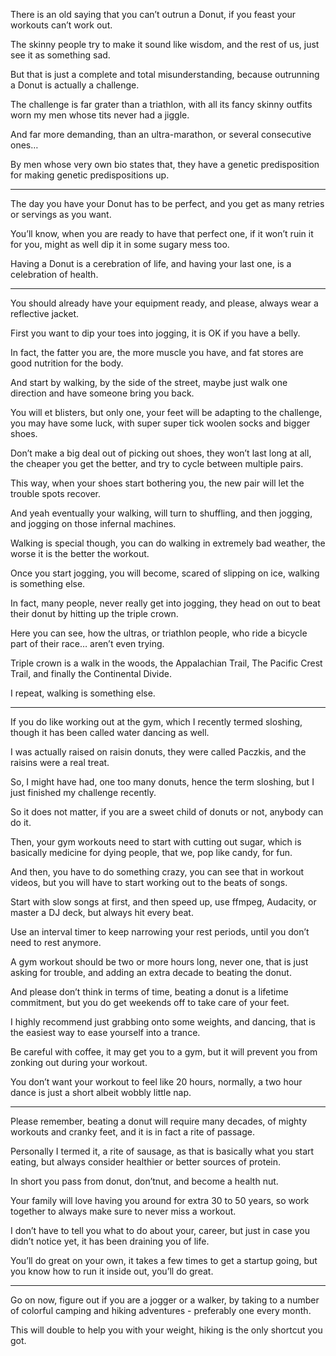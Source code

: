 There is an old saying that you can’t outrun a Donut,
if you feast your workouts can’t work out.

The skinny people try to make it sound like wisdom,
and the rest of us, just see it as something sad.

But that is just a complete and total misunderstanding,
because outrunning a Donut is actually a challenge.

The challenge is far grater than a triathlon,
with all its fancy skinny outfits worn my men whose tits never had a jiggle.

And far more demanding, than an ultra-marathon,
or several consecutive ones…

By men whose very own bio states that,
they have a genetic predisposition for making genetic predispositions up.

---

The day you have your Donut has to be perfect,
and you get as many retries or servings as you want.

You’ll know, when you are ready to have that perfect one,
if it won’t ruin it for you, might as well dip it in some sugary mess too.

Having a Donut is a cerebration of life,
and having your last one, is a celebration of health.

---

You should already have your equipment ready,
and please, always wear a reflective jacket.

First you want to dip your toes into jogging,
it is OK if you have a belly.

In fact, the fatter you are, the more muscle you have,
and fat stores are good nutrition for the body.

And start by walking, by the side of the street,
maybe just walk one direction and have someone bring you back.

You will et blisters, but only one, your feet will be adapting to the challenge,
you may have some luck, with super super tick woolen socks and bigger shoes.

Don’t make a big deal out of picking out shoes, they won’t last long at all,
the cheaper you get the better, and try to cycle between multiple pairs.

This way, when your shoes start bothering you,
the new pair will let the trouble spots recover.

And yeah eventually your walking, will turn to shuffling,
and then jogging, and jogging on those infernal machines.

Walking is special though, you can do walking in extremely bad weather,
the worse it is the better the workout.

Once you start jogging, you will become, scared of slipping on ice,
walking is something else.

In fact, many people, never really get into jogging,
they head on out to beat their donut by hitting up the triple crown.

Here you can see, how the ultras, or triathlon people,
who ride a bicycle part of their race… aren’t even trying.

Triple crown is a walk in the woods, the Appalachian Trail, The Pacific Crest Trail,
and finally the Continental Divide.

I repeat,
walking is something else.

---

If you do like working out at the gym,
which I recently termed sloshing, though it has been called water dancing as well.

I was actually raised on raisin donuts,
they were called Paczkis, and the raisins were a real treat.

So, I might have had, one too many donuts,
hence the term sloshing, but I just finished my challenge recently.

So it does not matter, if you are a sweet child of donuts or not,
anybody can do it.

Then, your gym workouts need to start with cutting out sugar,
which is basically medicine for dying people, that we, pop like candy, for fun.

And then, you have to do something crazy, you can see that in workout videos,
but you will have to start working out to the beats of songs.

Start with slow songs at first, and then speed up, use ffmpeg, Audacity,
or master a DJ deck, but always hit every beat.

Use an interval timer to keep narrowing your rest periods,
until you don’t need to rest anymore.

A gym workout should be two or more hours long,
never one, that is just asking for trouble, and adding an extra decade to beating the donut.

And please don’t think in terms of time, beating a donut is a lifetime commitment,
but you do get weekends off to take care of your feet.

I highly recommend just grabbing onto some weights,
and dancing, that is the easiest way to ease yourself into a trance.

Be careful with coffee, it may get you to a gym,
but it will prevent you from zonking out during your workout.

You don’t want your workout to feel like 20 hours,
normally, a two hour dance is just a short albeit wobbly little nap.

---

Please remember, beating a donut will require many decades,
of mighty workouts and cranky feet, and it is in fact a rite of passage.

Personally I termed it, a rite of sausage, as that is basically what you start eating,
but always consider healthier or better sources of protein.

In short you pass from donut, don’tnut,
and become a health nut.

Your family will love having you around for extra 30 to 50 years,
so work together to always make sure to never miss a workout.

I don’t have to tell you what to do about your, career,
but just in case you didn’t notice yet, it has been draining you of life.

You’ll do great on your own, it takes a few times to get a startup going,
but you know how to run it inside out, you’ll do great.

---

Go on now, figure out if you are a jogger or a walker,
by taking to a number of colorful camping and hiking adventures - preferably one every month.

This will double to help you with your weight,
hiking is the only shortcut you got.
